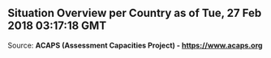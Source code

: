 ## Situation Overview per Country as of Tue, 27 Feb 2018 03:17:18 GMT

Source: **ACAPS (Assessment Capacities Project) - https://www.acaps.org**